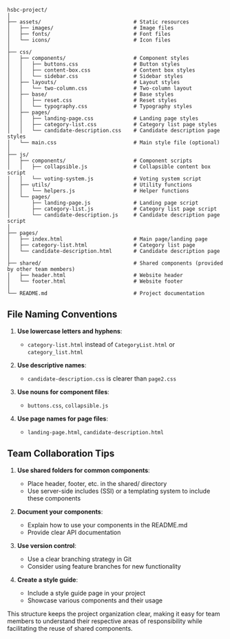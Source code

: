```
hsbc-project/
│
├── assets/                              # Static resources
│   ├── images/                          # Image files
│   ├── fonts/                           # Font files
│   └── icons/                           # Icon files
│
├── css/
│   ├── components/                      # Component styles
│   │   ├── buttons.css                  # Button styles
│   │   ├── content-box.css              # Content box styles
│   │   └── sidebar.css                  # Sidebar styles
│   ├── layouts/                         # Layout styles
│   │   └── two-column.css               # Two-column layout
│   ├── base/                            # Base styles
│   │   ├── reset.css                    # Reset styles
│   │   └── typography.css               # Typography styles
│   ├── pages/
│   │   ├── landing-page.css             # Landing page styles
│   │   ├── category-list.css            # Category list page styles
│   │   └── candidate-description.css    # Candidate description page styles
│   └── main.css                         # Main style file (optional)
│
├── js/
│   ├── components/                      # Component scripts
│   │   ├── collapsible.js               # Collapsible content box script
│   │   └── voting-system.js             # Voting system script
│   ├── utils/                           # Utility functions
│   │   └── helpers.js                   # Helper functions
│   └── pages/
│       ├── landing-page.js              # Landing page script
│       ├── category-list.js             # Category list page script
│       └── candidate-description.js     # Candidate description page script
│
├── pages/
│   ├── index.html                       # Main page/landing page
│   ├── category-list.html               # Category list page
│   └── candidate-description.html       # Candidate description page
│
├── shared/                              # Shared components (provided by other team members)
│   ├── header.html                      # Website header
│   └── footer.html                      # Website footer
│
└── README.md                            # Project documentation
```

## File Naming Conventions

1. **Use lowercase letters and hyphens**:
   - `category-list.html` instead of `CategoryList.html` or `category_list.html`

2. **Use descriptive names**:
   - `candidate-description.css` is clearer than `page2.css`

3. **Use nouns for component files**:
   - `buttons.css`, `collapsible.js`

4. **Use page names for page files**:
   - `landing-page.html`, `candidate-description.html`

## Team Collaboration Tips

1. **Use shared folders for common components**:
   - Place header, footer, etc. in the shared/ directory
   - Use server-side includes (SSI) or a templating system to include these components

2. **Document your components**:
   - Explain how to use your components in the README.md
   - Provide clear API documentation

3. **Use version control**:
   - Use a clear branching strategy in Git
   - Consider using feature branches for new functionality

4. **Create a style guide**:
   - Include a style guide page in your project
   - Showcase various components and their usage

This structure keeps the project organization clear, making it easy for team members to understand their respective areas of responsibility while facilitating the reuse of shared components.